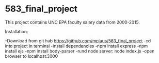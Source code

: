 # 583_final_project
This project contains UNC EPA faculty salary data from 2000-2015.

Installation:

-Download from git hub https://github.com/mplaus/583_final_project
-cd into project in terminal
-install dependencies
	-npm install express
	-npm install ejs
	-npm install body-parser
-rund node server: node index.js
-open browser to localhost:3000
